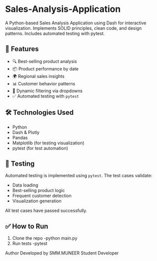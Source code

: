 # Sales-Analysis-Application
A Python-based Sales Analysis Application using Dash for interactive visualization. Implements SOLID principles, clean code, and design patterns. Includes automated testing with pytest.

## 🚀 Features

- 🔍 Best-selling product analysis
- 📦 Product performance by date
- 🌍 Regional sales insights
- 📊 Customer behavior patterns
- 🔽 Dynamic filtering via dropdowns
- ✅ Automated testing with `pytest`

## 🛠 Technologies Used

- Python 
- Dash & Plotly
- Pandas
- Matplotlib (for testing visualization)
- pytest (for test automation)

## 🧪 Testing

Automated testing is implemented using `pytest`. The test cases validate:

- Data loading
- Best-selling product logic
- Frequent customer detection
- Visualization generation

All test cases have passed successfully.


## ✅ How to Run
1. Clone the repo
-python main.py
3. Run tests
-pytest

Author
Developed by SMM.MUNEER
Student Developer 
